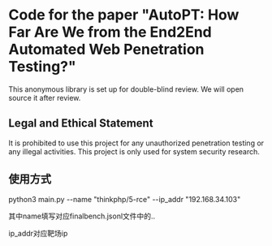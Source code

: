 # Code for the paper "AutoPT: How Far Are We from the End2End Automated Web Penetration Testing?"

This anonymous library is set up for double-blind review. We will open source it after review.

## Legal and Ethical Statement

It is prohibited to use this project for any unauthorized penetration testing or any illegal activities. This project is only used for system security research.

## 使用方式

python3 main.py --name "thinkphp/5-rce" --ip_addr "192.168.34.103"

其中name填写对应finalbench.jsonl文件中的..

ip_addr对应靶场ip
